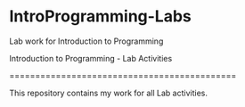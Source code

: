 # IntroProgramming-Labs
Lab work for Introduction to Programming 

Introduction to Programming - Lab Activities

============================================

This repository contains my work for all Lab activities. 
